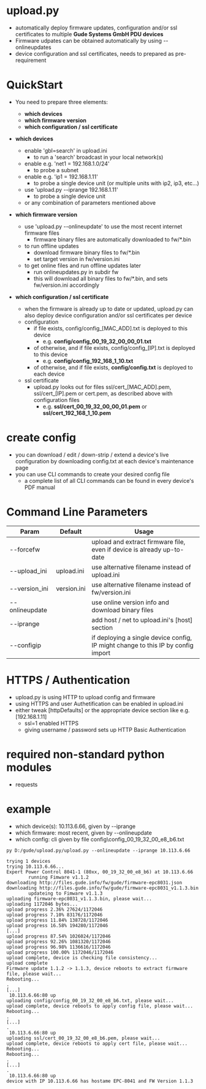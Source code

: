 # upload.py
- automatically deploy firmware updates, configuration and/or ssl certificates to multiple **Gude Systems GmbH PDU devices**
- Firmware udpates can be obtained automatically by using --onlineupdates
- device configuration and ssl certificates, needs to prepared as pre-requirement


# QuickStart
- You need to prepare three elements:
  - **which devices**
  - **which firmware version**
  - **which configuration / ssl certificate**


- **which devices**
  - enable 'gbl=search' in upload.ini
    - to run a 'search' broadcast in your local network(s)
  - enable e.g. 'net1 = 192.168.1.0/24'
    - to probe a subnet
  - enable e.g. 'ip1 = 192.168.1.11' 
    - to probe a single device unit (or multiple units with ip2, ip3, etc...)
  - use 'upload.py --iprange 192.168.1.11'
    - to probe a single device unit
  - or any combination of parameters mentioned above


- **which firmware version**
  - use 'upload.py --onlineupdate' to use the most recent internet firmware files
    - firmware binary files are automatically downloaded to fw/*.bin
  - to run offline updates
    - download firmware binary files to fw/*.bin
    - set target version in fw/version.ini
  - to get online files and run offline updates later
    - run onlineupdates.py in subdir fw
    - this will download all binary files to fw/*.bin, and sets fw/version.ini accordingly


- **which configuration / ssl certificate**
  - when the firmware is already up to date or updated, upload.py can also deploy device configuration
    and/or ssl certificates per device
  - configuration
    - if file exists, config/config_[MAC_ADD].txt is deployed to this device
      - e.g. **config/config_00_19_32_00_00_01.txt**
    - of otherwise, and if file exists, config/config_[IP].txt is deployed to this device
      - e.g. **config/config_192_168_1_10.txt**
    - of otherwise, and if file exists, **config/config.txt** is deployed to each device
  - ssl certificate
    - upload.py looks out for files ssl/cert_[MAC_ADD].pem, ssl/cert_[IP].pem or
      cert.pem, as described above with configuration files
      - e.g. **ssl/cert_00_19_32_00_00_01.pem** or **ssl/cert_192_168_1_10.pem** 
 
    
# create config
- you can download / edit / down-strip / extend a device's live configuration by downloading config.txt at each device's maintenance page
- you can use CLI commands to create your desired config file
  - a complete list of all CLI commands can be found in every device's PDF manual

# Command Line Parameters
| Param           | Default      | Usage
|-----------------|--------------|------------------
| --forcefw       |              | upload and extract firmware file, even if device is already up-to-date 
| --upload_ini    | upload.ini   | use alternative filename instead of upload.ini
| --version_ini   | version.ini  | use alternative filename instead of fw/version.ini
| --onlineupdate  |              | use online version info and download binary files
| --iprange       |              | add host / net to upload.ini's [host] section
| --configip      |              | if deploying a single device config, IP might change to this IP by config import 


# HTTPS / Authentication
- upload.py is using HTTP to upload config and firmware
- using HTTPS and user Authetification can be enabled in upload.ini 
- either tweak [httpDefaults] or the appropriate device section like e.g. [192.168.1.11]
  - ssl=1 enabled HTTPS
  - giving username / password sets up HTTP Basic Authentication 

# required non-standard python modules
- requests

# example
- which device(s): 10.113.6.66, given by --iprange
- which firmware: most recent, given by --onlineupdate
- which config: cli given by file config\config_00_19_32_00_e8_b6.txt

```
py D:/gude/upload.py/upload.py --onlineupdate --iprange 10.113.6.66
 
trying 1 devices
trying 10.113.6.66...
Expert Power Control 8041-1 (80xx, 00_19_32_00_e8_b6) at 10.113.6.66
        running Fimware v1.1.2
downloading http://files.gude.info/fw/gude/firmware-epc8031.json
downloading http://files.gude.info/fw/gude/firmware-epc8031_v1.1.3.bin
        updateing to Fimware v1.1.3
uploading firmware-epc8031_v1.1.3.bin, please wait...
uploading 1172046 bytes...
upload progress 2.36% 27624/1172046
upload progress 7.10% 83176/1172046
upload progress 11.84% 138728/1172046
upload progress 16.58% 194280/1172046
[...]
upload progress 87.54% 1026024/1172046
upload progress 92.26% 1081320/1172046
upload progress 96.98% 1136616/1172046
upload progress 100.00% 1172046/1172046
upload complete, device is checking file consistency...
upload complete
Firmware update 1.1.2 -> 1.1.3, device reboots to extract firmware file, please wait...
Rebooting...
.
[...]
 10.113.6.66:80 up
uploading config/config_00_19_32_00_e8_b6.txt, please wait...
upload complete, device reboots to apply config file, please wait...
Rebooting...
.
[...]
.
 10.113.6.66:80 up
uploading ssl/cert_00_19_32_00_e8_b6.pem, please wait...
upload complete, device reboots to apply cert file, please wait...
Rebooting...
Rebooting...
.
[...]
.
 10.113.6.66:80 up
device with IP 10.113.6.66 has hostame EPC-8041 and FW Version 1.1.3
```

